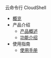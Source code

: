 <div class="sidebar_title icon__cloudshell"> 云命令行 CloudShell</div>   

<!-- 本行用于添加产品icon、中文名称、英文名称 -->

* [概览](README.md)
* 产品介绍   <!-- 以下是参考的目录模版，旨在建议产品文档应该包含的内容模块。实际章节划分可根据实际内容进行调整 -->
   * [产品概述](overview.md)
   * [功能介绍](functions.md)
* 使用指南
   * [使用手册](manual.md)
